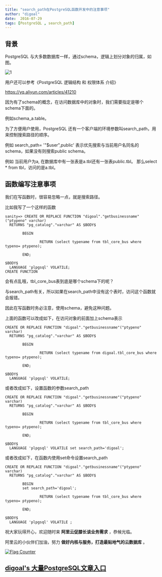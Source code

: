 ```yaml
---
title: "search_path在PostgreSQL函数开发中的注意事项"
author: "digoal"
date:  2016-07-29
tags: [PostgreSQL , search_path]
---
```

## 背景    
PostgreSQL 与大多数数据库一样，通过schema，逻辑上划分对象的归属，如图。      
    
![1](20160729_01_pic_001.png)      
      
用户还可以参考《PostgreSQL 逻辑结构 和 权限体系 介绍》      
    
https://yq.aliyun.com/articles/41210      
      
因为有了schema的概念，在访问数据库中的对象时，我们需要指定是哪个schema下面的。      
      
例如schema_a.table。      
    
为了方便用户使用，PostgreSQL 还有一个客户端的环境参数叫search_path，用来控制搜索路径的顺序。        
      
例如 search_path= '"$user",public' 表示优先搜索与当前用户名同名的schema，如果没有则搜索public schema。      
      
例如 当前用户为a, 在数据库中有一张表是a.tbl还有一张表public.tbl。  那么select * from tbl，访问的是a.tbl。      
      
## 函数编写注意事项      
我们在写函数时，很容易忽略一点，就是搜索路径。      
      
比如我写了一个这样的函数      
    
```    
sanity=> CREATE OR REPLACE FUNCTION "digoal"."getbusinessname"("ptypeno" varchar)    
  RETURNS "pg_catalog"."varchar" AS $BODY$    
    
        BEGIN    
    
                RETURN (select typename from tbl_core_bus where typeno= ptypeno);    
    
        END;    
    
$BODY$    
  LANGUAGE 'plpgsql' VOLATILE;    
CREATE FUNCTION    
```    
      
会有点乱哦，tbl_core_bus表到底是哪个schema下的呢？        
    
与search_path有关，所以如果在search_path中没有这个表时，访问这个函数就会报错。        
        
因此在写函数时务必注意，使用schema，避免这种问题。      
        
上面的函数可以改成如下，在访问对象的前面加上schema表示        
    
```    
CREATE OR REPLACE FUNCTION "digoal"."getbusinessname"("ptypeno" varchar)    
  RETURNS "pg_catalog"."varchar" AS $BODY$    
    
        BEGIN    
    
                RETURN (select typename from digoal.tbl_core_bus where typeno= ptypeno);    
    
        END;    
    
$BODY$    
  LANGUAGE 'plpgsql' VOLATILE;    
```    
      
或者改成如下，设置函数的参数search_path        
    
```    
CREATE OR REPLACE FUNCTION "digoal"."getbusinessname"("ptypeno" varchar)    
  RETURNS "pg_catalog"."varchar" AS $BODY$    
    
        BEGIN    
    
                RETURN (select typename from tbl_core_bus where typeno= ptypeno);    
    
        END;    
    
$BODY$    
  LANGUAGE 'plpgsql' VOLATILE set search_path='digoal';    
```    
      
或者改成如下，在函数内使用set命令设置search_path        
    
```    
CREATE OR REPLACE FUNCTION "digoal"."getbusinessname"("ptypeno" varchar)    
  RETURNS "pg_catalog"."varchar" AS $BODY$    
    
        BEGIN    
        set search_path='digoal';    
    
                RETURN (select typename from tbl_core_bus where typeno= ptypeno);    
    
        END;    
    
$BODY$    
  LANGUAGE 'plpgsql' VOLATILE ;    
```    
      
祝大家玩得开心，欢迎随时来 **阿里云促膝长谈业务需求** ，恭候光临。      
      
阿里云的小伙伴们加油，努力 **做好内核与服务，打造最贴地气的云数据库**  。      
      
                                                                    
                      
                  
  
<a rel="nofollow" href="http://info.flagcounter.com/h9V1"  ><img src="http://s03.flagcounter.com/count/h9V1/bg_FFFFFF/txt_000000/border_CCCCCC/columns_2/maxflags_12/viewers_0/labels_0/pageviews_0/flags_0/"  alt="Flag Counter"  border="0"  ></a>  
  
  
  
  
  
  
## [digoal's 大量PostgreSQL文章入口](https://github.com/digoal/blog/blob/master/README.md "22709685feb7cab07d30f30387f0a9ae")
  
